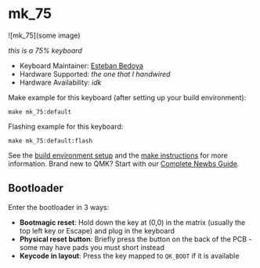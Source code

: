 # mk_75

![mk_75](some image)

*this is a 75% keyboard*

* Keyboard Maintainer: [Esteban Bedoya](https://github.com/OldarkDesu)
* Hardware Supported: *the one that I handwired*
* Hardware Availability: *idk*

Make example for this keyboard (after setting up your build environment):

    make mk_75:default

Flashing example for this keyboard:

    make mk_75:default:flash

See the [build environment setup](https://docs.qmk.fm/#/getting_started_build_tools) and the [make instructions](https://docs.qmk.fm/#/getting_started_make_guide) for more information. Brand new to QMK? Start with our [Complete Newbs Guide](https://docs.qmk.fm/#/newbs).

## Bootloader

Enter the bootloader in 3 ways:

* **Bootmagic reset**: Hold down the key at (0,0) in the matrix (usually the top left key or Escape) and plug in the keyboard
* **Physical reset button**: Briefly press the button on the back of the PCB - some may have pads you must short instead
* **Keycode in layout**: Press the key mapped to `QK_BOOT` if it is available
